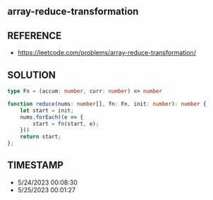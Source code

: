 ## array-reduce-transformation

## REFERENCE

- https://leetcode.com/problems/array-reduce-transformation/

## SOLUTION

``` typescript
type Fn = (accum: number, curr: number) => number

function reduce(nums: number[], fn: Fn, init: number): number {
    let start = init;
    nums.forEach((e => {
        start = fn(start, e);
    }))
    return start;
};
```


## TIMESTAMP

- 5/24/2023 00:08:30
- 5/25/2023 00:01:27
